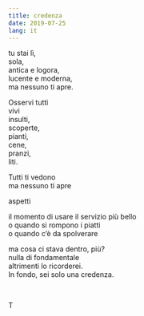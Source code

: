 ```yaml
---
title: credenza
date: 2019-07-25
lang: it
---
```

tu stai lì,  
sola,  
antica e logora,  
lucente e moderna,  
ma nessuno ti apre.

Osservi tutti  
vivi  
insulti,  
scoperte,  
pianti,  
cene,  
pranzi,  
liti.

Tutti ti vedono  
ma nessuno ti apre

aspetti

il momento di usare il servizio più bello  
o quando si rompono i piatti  
o quando c’è da spolverare

ma cosa ci stava dentro, più?  
nulla di fondamentale  
altrimenti lo ricorderei.  
In fondo, sei solo una credenza.

<br />

T
